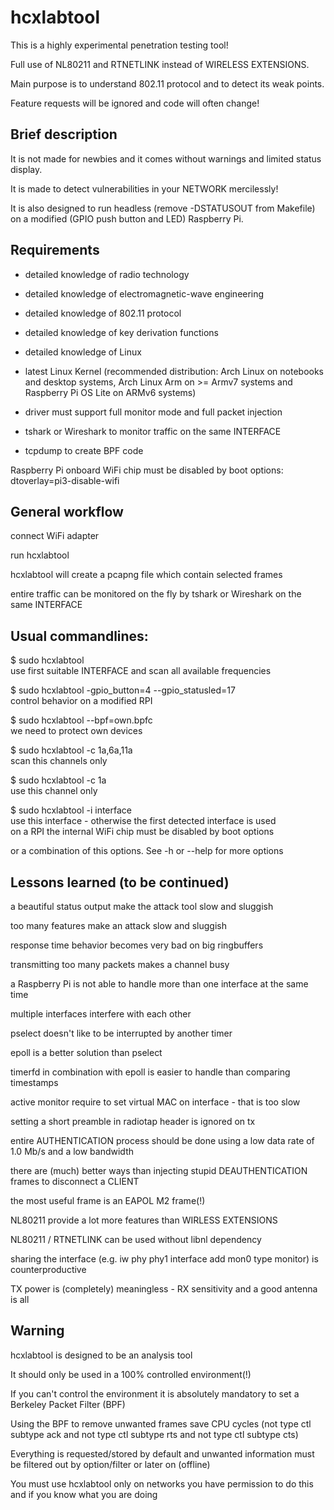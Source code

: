 hcxlabtool
==============

This is a highly experimental penetration testing tool!

Full use of NL80211 and RTNETLINK instead of WIRELESS EXTENSIONS.

Main purpose is to understand 802.11 protocol and to detect its weak points.

Feature requests will be ignored and code will often change! 


Brief description
--------------

It is not made for newbies and it comes without warnings and limited status display.

It is made to detect vulnerabilities in your NETWORK mercilessly!

It is also designed to run headless (remove -DSTATUSOUT from Makefile) on a modified (GPIO push button and LED) Raspberry Pi.


Requirements
--------------

* detailed knowledge of radio technology

* detailed knowledge of electromagnetic-wave engineering

* detailed knowledge of 802.11 protocol

* detailed knowledge of key derivation functions

* detailed knowledge of Linux

* latest Linux Kernel (recommended distribution: Arch Linux on notebooks and desktop systems, Arch Linux Arm on >= Armv7 systems and Raspberry Pi OS Lite on ARMv6 systems)  

* driver must support full monitor mode and full packet injection

* tshark or Wireshark to monitor traffic on the same INTERFACE

* tcpdump to create BPF code

Raspberry Pi onboard WiFi chip must be disabled by boot options: dtoverlay=pi3-disable-wifi


General workflow
--------------

connect WiFi adapter

run hcxlabtool

hcxlabtool will create a pcapng file which contain selected frames

entire traffic can be monitored on the fly by tshark or Wireshark on the same INTERFACE 


Usual commandlines:
--------------

$ sudo hcxlabtool  <br /> use first suitable INTERFACE and scan all available frequencies

$ sudo hcxlabtool -gpio_button=4 --gpio_statusled=17 <br />  control behavior on a modified RPI 

$ sudo hcxlabtool --bpf=own.bpfc <br /> we need to protect own devices

$ sudo hcxlabtool -c 1a,6a,11a  <br /> scan this channels only

$ sudo hcxlabtool -c 1a  <br /> use this channel only

$ sudo hcxlabtool -i interface <br /> use this interface - otherwise the first detected interface is used  <br /> on a RPI the internal WiFi chip must be disabled by boot options

or a combination of this options. See -h or --help for more options


Lessons learned (to be continued)
--------------

a beautiful status output make the attack tool slow and sluggish

too many features make an attack slow and sluggish

response time behavior becomes very bad on big ringbuffers

transmitting too many packets makes a channel busy

a Raspberry Pi is not able to handle more than one interface at the same time

multiple interfaces interfere with each other

pselect doesn't like to be interrupted by another timer

epoll is a better solution than pselect

timerfd in combination with epoll is easier to handle than comparing timestamps

active monitor require to set virtual MAC on interface - that is too slow

setting a short preamble in radiotap header is ignored on tx

entire AUTHENTICATION process should be done using a low data rate of 1.0 Mb/s and a low bandwidth

there are (much) better ways than injecting stupid DEAUTHENTICATION frames to disconnect a CLIENT

the most useful frame is an EAPOL M2 frame(!)

NL80211 provide a lot more features than WIRLESS EXTENSIONS

NL80211 / RTNETLINK can be used without libnl dependency

sharing the interface (e.g. iw phy phy1 interface add mon0 type monitor) is counterproductive

TX power is (completely) meaningless - RX sensitivity and a good antenna is all


Warning
--------------

hcxlabtool is designed to be an analysis tool

It should only be used in a 100% controlled environment(!)

If you can't control the environment it is absolutely mandatory to set a Berkeley Packet Filter (BPF)

Using the BPF to remove unwanted frames save CPU cycles (not type ctl subtype ack and not type ctl subtype rts and not type ctl subtype cts)

Everything is requested/stored by default and unwanted information must be filtered out by option/filter or later on (offline)

You must use hcxlabtool only on networks you have permission to do this and if you know what you are doing
